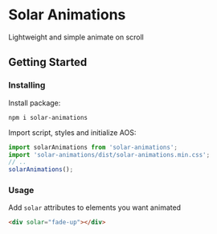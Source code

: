# Solar Animations
Lightweight and simple animate on scroll

## Getting Started
### Installing
Install package:
```
npm i solar-animations
```

Import script, styles and initialize AOS:
```js
import solarAnimations from 'solar-animations';
import 'solar-animations/dist/solar-animations.min.css';
// ..
solarAnimations();
```

### Usage
Add `solar` attributes to elements you want animated
```html
<div solar="fade-up"></div>
```
